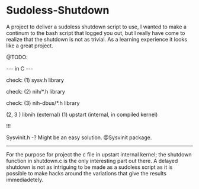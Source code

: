 # Sudoless-Shutdown
A project to deliver a sudoless shutdown script to use, I wanted to make a continum to the bash script that logged you out, but I really have come to realize that the shutdown is not as trivial. As a learning experience it looks like a great project.


@TODO:

--- in C ---

check: (1) sysv.h library

check: (2) nih/*.h library

check: (3) nih-dbus/*.h library

(2, 3 ) libnih (external)
(1) upstart (internal, in compiled kernel)

!!!

Sysvinit.h  -? Might be an easy solution. @Sysvinit package.


------------------------------------------

For the purpose for project the c file in upstart internal kernel; the shutdown function in shutdown.c is the only interesting part out there. A delayed shutdown is not as intriguing to be made as a sudoless script as it is possible to make hacks around the variations that give the results immediadetely. 

